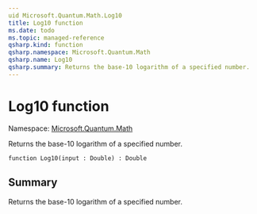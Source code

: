 ```yaml
---
uid Microsoft.Quantum.Math.Log10
title: Log10 function
ms.date: todo
ms.topic: managed-reference
qsharp.kind: function
qsharp.namespace: Microsoft.Quantum.Math
qsharp.name: Log10
qsharp.summary: Returns the base-10 logarithm of a specified number.
---
```


# Log10 function

Namespace: [Microsoft.Quantum.Math](xref:Microsoft.Quantum.Math)

Returns the base-10 logarithm of a specified number.
```qsharp
function Log10(input : Double) : Double
```

## Summary
Returns the base-10 logarithm of a specified number.
